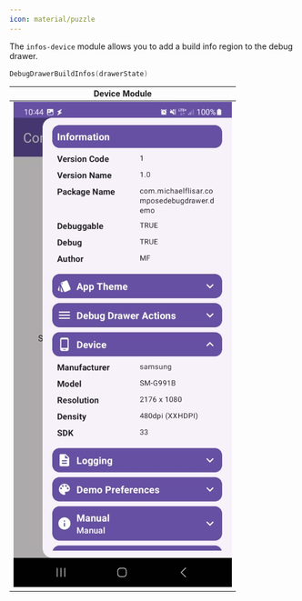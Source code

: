 ```yaml
---
icon: material/puzzle
---
```


The `infos-device` module allows you to add a build info region to the debug drawer.

```kotlin
DebugDrawerBuildInfos(drawerState)
```

| Device Module                                                                                                |
|--------------------------------------------------------------------------------------------------------------|
| ![Device Module](../screenshots/deviceinfos/demo4.jpg) |

